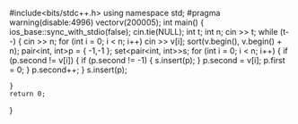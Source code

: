 #include<bits/stdc++.h>
using namespace std;
#pragma warning(disable:4996)
vector<int>v(200005);
int main()
{
	ios_base::sync_with_stdio(false);
	cin.tie(NULL);
	int t;
	int n;
	cin >> t;
	while (t--)
	{
		cin >> n;
		for (int i = 0; i < n; i++)
			cin >> v[i];
		sort(v.begin(), v.begin() + n);
		pair<int, int>p = { -1,-1 };
		set<pair<int, int>>s;
		for (int i = 0; i < n; i++)
		{
			if (p.second != v[i])
			{
				if (p.second != -1)
				{
					s.insert(p);
				}
				p.second = v[i];
				p.first = 0;
			}
			p.second++;
		}
		s.insert(p);

	}
	return 0;
}
